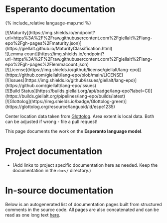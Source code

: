 # Esperanto documentation

<div class="twocolumn map" markdown="1">

{% include_relative language-map.md %}

<div class="badges" markdown="1">
[![Maturity](https://img.shields.io/endpoint?url=https%3A%2F%2Fraw.githubusercontent.com%2Fgiellalt%2Flang-epo%2Fgh-pages%2Fmaturity.json)](https://giellalt.github.io/MaturityClassification.html) <br/>
![Lemma count](https://img.shields.io/endpoint?url=https%3A%2F%2Fraw.githubusercontent.com%2Fgiellalt%2Flang-epo%2Fgh-pages%2Flemmacount.json) <br/>
[![License](https://img.shields.io/github/license/giellalt/lang-epo)](https://github.com/giellalt/lang-epo/blob/main/LICENSE) <br/>
[![Issues](https://img.shields.io/github/issues/giellalt/lang-epo)](https://github.com/giellalt/lang-epo/issues) <br/>
[![Build Status](https://builds.giellalt.org/api/badge/lang-epo?label=CI)](https://builds.giellalt.org/pipelines/lang-epo/builds/latest) <br/>
[![Glottolog](https://img.shields.io/badge/Glottolog-green)](https://glottolog.org/resource/languoid/id/espe1235)
</div>

Center location data taken from [Glottolog](https://glottolog.org/). Area extent is local data. Both can be adjusted if wrong - file a pull request!

</div>

This page documents the work on the **Esperanto language model**. 

# Project documentation

* (Add links to project specific documentation here as needed. Keep the documentation in the `docs/` directory.)

# In-source documentation

Below is an autogenerated list of documentation pages built from structured comments in the source code. All pages are also concatenated and can be read as one long text [here](epo.md).
